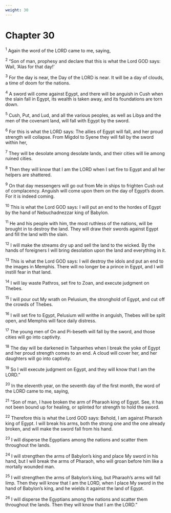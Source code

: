 ```yaml
---
weight: 30
---
```


# Chapter 30

<sup>1</sup> Again the word of the LORD came to me, saying, 

<sup>2</sup> “Son of man, prophesy and declare that this is what the Lord GOD says: Wail, ‘Alas for that day!’ 

<sup>3</sup> For the day is near, the Day of the LORD is near. It will be a day of clouds, a time of doom for the nations. 

<sup>4</sup> A sword will come against Egypt, and there will be anguish in Cush when the slain fall in Egypt, its wealth is taken away, and its foundations are torn down. 

<sup>5</sup> Cush, Put, and Lud, and all the various peoples, as well as Libya and the men of the covenant land, will fall with Egypt by the sword. 

<sup>6</sup> For this is what the LORD says: The allies of Egypt will fall, and her proud strength will collapse. From Migdol to Syene they will fall by the sword within her, 

<sup>7</sup> They will be desolate among desolate lands, and their cities will lie among ruined cities. 

<sup>8</sup> Then they will know that I am the LORD when I set fire to Egypt and all her helpers are shattered. 

<sup>9</sup> On that day messengers will go out from Me in ships to frighten Cush out of complacency. Anguish will come upon them on the day of Egypt’s doom. For it is indeed coming. 

<sup>10</sup> This is what the Lord GOD says: I will put an end to the hordes of Egypt by the hand of Nebuchadnezzar king of Babylon. 

<sup>11</sup> He and his people with him, the most ruthless of the nations, will be brought in to destroy the land. They will draw their swords against Egypt and fill the land with the slain. 

<sup>12</sup> I will make the streams dry up and sell the land to the wicked. By the hands of foreigners I will bring desolation upon the land and everything in it. 

<sup>13</sup> This is what the Lord GOD says: I will destroy the idols and put an end to the images in Memphis. There will no longer be a prince in Egypt, and I will instill fear in that land. 

<sup>14</sup> I will lay waste Pathros, set fire to Zoan, and execute judgment on Thebes. 

<sup>15</sup> I will pour out My wrath on Pelusium, the stronghold of Egypt, and cut off the crowds of Thebes. 

<sup>16</sup> I will set fire to Egypt, Pelusium will writhe in anguish, Thebes will be split open, and Memphis will face daily distress. 

<sup>17</sup> The young men of On and Pi-beseth will fall by the sword, and those cities will go into captivity. 

<sup>18</sup> The day will be darkened in Tahpanhes when I break the yoke of Egypt and her proud strength comes to an end. A cloud will cover her, and her daughters will go into captivity. 

<sup>19</sup> So I will execute judgment on Egypt, and they will know that I am the LORD.” 

<sup>20</sup> In the eleventh year, on the seventh day of the first month, the word of the LORD came to me, saying, 

<sup>21</sup> “Son of man, I have broken the arm of Pharaoh king of Egypt. See, it has not been bound up for healing, or splinted for strength to hold the sword. 

<sup>22</sup> Therefore this is what the Lord GOD says: Behold, I am against Pharaoh king of Egypt. I will break his arms, both the strong one and the one already broken, and will make the sword fall from his hand. 

<sup>23</sup> I will disperse the Egyptians among the nations and scatter them throughout the lands. 

<sup>24</sup> I will strengthen the arms of Babylon’s king and place My sword in his hand, but I will break the arms of Pharaoh, who will groan before him like a mortally wounded man. 

<sup>25</sup> I will strengthen the arms of Babylon’s king, but Pharaoh’s arms will fall limp. Then they will know that I am the LORD, when I place My sword in the hand of Babylon’s king, and he wields it against the land of Egypt. 

<sup>26</sup> I will disperse the Egyptians among the nations and scatter them throughout the lands. Then they will know that I am the LORD.” 


